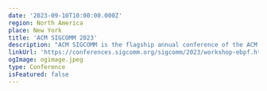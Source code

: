 ```yaml
---
date: '2023-09-10T10:00:00.000Z'
region: North America
place: New York
title: 'ACM SIGCOMM 2023'
description: "ACM SIGCOMM is the flagship annual conference of the ACM Special Interest Group on Data Communication. The 1st eBPF workshop took place at this year's ACM SIGCOMM conference."
linkUrl: 'https://conferences.sigcomm.org/sigcomm/2023/workshop-ebpf.html/'
ogImage: ogimage.jpeg
type: Conference
isFeatured: false
---
```

